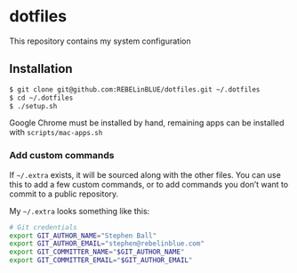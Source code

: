 # dotfiles

This repository contains my system configuration

## Installation

```bash
$ git clone git@github.com:REBELinBLUE/dotfiles.git ~/.dotfiles
$ cd ~/.dotfiles
$ ./setup.sh
```

Google Chrome must be installed by hand, remaining apps can be installed with `scripts/mac-apps.sh`

### Add custom commands

If `~/.extra` exists, it will be sourced along with the other files. You can use this to add a few custom commands, or to add commands you don’t want to commit to a public repository.

My `~/.extra` looks something like this:

```bash
# Git credentials
export GIT_AUTHOR_NAME="Stephen Ball"
export GIT_AUTHOR_EMAIL="stephen@rebelinblue.com"
export GIT_COMMITTER_NAME="$GIT_AUTHOR_NAME"
export GIT_COMMITTER_EMAIL="$GIT_AUTHOR_EMAIL"
```
